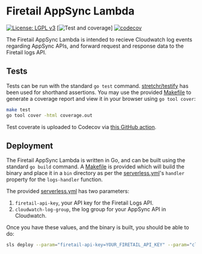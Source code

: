 # Firetail AppSync Lambda

[![License: LGPL v3](https://img.shields.io/badge/License-LGPL_v3-blue.svg)](https://www.gnu.org/licenses/lgpl-3.0) [![Test and coverage](https://github.com/FireTail-io/firetail-appsync-lambda/actions/workflows/codecov.yml/badge.svg?branch=main)] [![codecov](https://codecov.io/gh/FireTail-io/firetail-appsync-lambda/branch/main/graph/badge.svg?token=GEPKMSC5ID)](https://codecov.io/gh/FireTail-io/firetail-appsync-lambda)

The Firetail AppSync Lambda is intended to recieve Cloudwatch log events regarding AppSync APIs, and forward request and response data to the Firetail logs API.



## Tests

Tests can be run with the standard `go test` command. [stretchr/testify](https://github.com/stretchr/testify) has been used for shorthand assertions. You may use the provided [Makefile](./Makefile) to generate a coverage report and view it in your browser using `go tool cover`:

```bash
make test
go tool cover -html coverage.out
```

Test coverate is uploaded to Codecov via [this GitHub action](./.github/workflows/codecov.yml).



## Deployment

The Firetail AppSync Lambda is written in Go, and can be built using the standard `go build` command. A [Makefile](./Makefile) is provided which will build the binary and place it in a `bin` directory as per the [serverless.yml](./serverless.yml)'s `handler` property for the `logs-handler` function.

The provided [serverless.yml](./serverless.yml) has two parameters:

1. `firetail-api-key`, your API key for the Firetail Logs API.
2. `cloudwatch-log-group`, the log group for your AppSync API in Cloudwatch.

Once you have these values, and the binary is built, you should be able to do:

```bash
sls deploy --param="firetail-api-key=YOUR_FIRETAIL_API_KEY" --param="cloudwatch-log-group=YOUR_CLOUDWATCH_LOG_GROUP"
```

